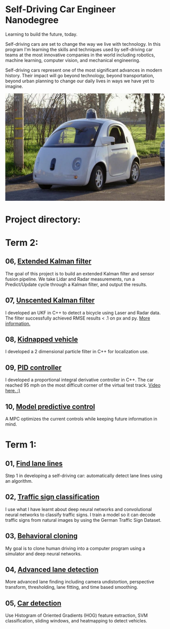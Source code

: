 # Self-Driving Car Engineer Nanodegree

Learning to build the future, today.

Self-driving cars are set to change the way we live with technology. In this program I'm learning the skills and techniques used by self-driving car teams at the most innovative companies in the world including robotics, machine learning, computer vision, and mechanical engineering. 

Self-driving cars represent one of the most significant advances in modern history. Their impact will go beyond technology, beyond transportation, beyond urban planning to change our daily lives in ways we have yet to imagine.

[//]: # (Image References)
[car]: ./car.jpg

![car]

# Project directory:

# Term 2:

## 06, [Extended Kalman filter](https://github.com/swirlingsand/self-driving-car-nanodegree-nd013/tree/master/p6-Extended-Kalman-Filter)
The goal of this project is to build an extended Kalman filter and sensor fusion pipeline. We take Lidar and Radar measurements, run a Predict/Update cycle through a Kalman filter, and output the results.

## 07, [Unscented Kalman filter](https://github.com/swirlingsand/self-driving-car-nanodegree-nd013/tree/master/p7-Unscented-Kalman-Filter)
I developed an UKF in C++ to detect a bicycle using Laser and Radar data.
The filter successfully achieved RMSE results < .1 on px and py.
[More information.](https://medium.com/@anthony_sarkis/what-is-a-kalman-filter-and-why-is-there-an-unscented-version-bc5f6e77c509)

## 08, [Kidnapped vehicle](https://github.com/swirlingsand/self-driving-car-nanodegree-nd013/tree/master/p8-kidnapped-vehicle)
I developed a 2 dimensional particle filter in C++ for localization use.

## 09, [PID controller](https://github.com/swirlingsand/self-driving-car-nanodegree-nd013/blob/master/p9-pid-control/reflections.md)
I developed a proportional integral derivative controller in C++. The car reached 95 mph on the most difficult corner of the virtual test track. [Video here. :)](https://youtu.be/Zuy0vBc8LYU)

## 10, [Model predictive control](https://github.com/swirlingsand/self-driving-car-nanodegree-nd013/tree/master/p10-model-predictive-control)
A MPC optimizes the current controls while keeping future information in mind.

# Term 1:

## 01, [Find lane lines](https://github.com/swirlingsand/self-driving-car-nanodegree-nd013/tree/master/CarND-LaneLines-P1-1)
Step 1 in developing a self-driving car: automatically detect lane lines using an algorithm.

## 02, [Traffic sign classification](https://github.com/swirlingsand/self-driving-car-nanodegree-nd013/tree/master/CarND-Traffic-Sign-Classifier-Project-master)
I use what I have learnt about deep neural networks and convolutional neural networks to classify traffic signs. I train a model so it can decode traffic signs from natural images by using the German Traffic Sign Dataset. 

## 03, [Behavioral cloning](https://github.com/swirlingsand/self-driving-car-nanodegree-nd013/tree/master/p3-behavioral-cloning-project)
My goal is to clone human driving into a computer program using a simulator and deep neural networks.

## 04, [Advanced lane detection](https://github.com/swirlingsand/self-driving-car-nanodegree-nd013/tree/master/p4-CarND-Advanced-Lane-Lines)
More advanced lane finding including camera undistortion, perspective transform, thresholding, lane fitting, and time based smoothing.  

## 05, [Car detection](https://github.com/swirlingsand/self-driving-car-nanodegree-nd013/tree/master/p5-car-detection/project)

Use Histogram of Oriented Gradients (HOG) feature extraction, SVM classification, sliding windows, and heatmapping to detect vehicles.